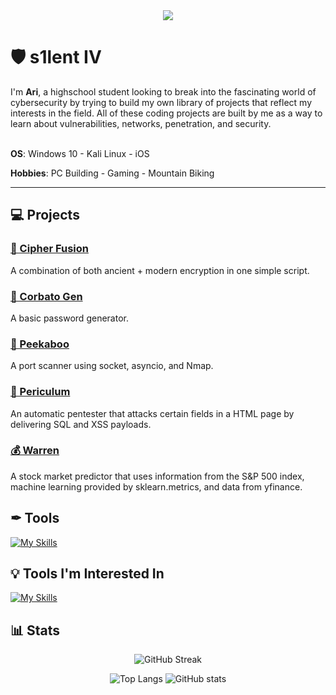 <div align="center">
<img src="https://i.postimg.cc/g29BWy09/github-banner.gif" />
</div>

# 🛡 s1lent IV

I'm **Ari**, a highschool student looking to break into the fascinating world of cybersecurity by trying to build my own library of projects that reflect my interests in the field. All of these coding projects are built by me as a way to learn about vulnerabilities, networks, penetration, and security.
<br />
<br />

**OS**: Windows 10 - Kali Linux - iOS

**Hobbies**: PC Building - Gaming - Mountain Biking

---

## 💻 Projects

### [🔐 Cipher Fusion](https://github.com/s1lentIV/Cipher-Fusion)

A combination of both ancient + modern encryption in one simple script.
### [🚪 Corbato Gen](https://github.com/s1lentIV/Corbato-Gen)

A basic password generator.
### [👀 Peekaboo](https://github.com/s1lentIV/Peekaboo)

A port scanner using socket, asyncio, and Nmap.
### [💉 Periculum](https://github.com/s1lentIV/Periculum)

An automatic pentester that attacks certain fields in a HTML page by delivering SQL and XSS payloads.
### [💰 Warren](https://github.com/s1lentIV/Warren)

A stock market predictor that uses information from the S&P 500 index, machine learning provided by sklearn.metrics, and data from yfinance.
## ✒ Tools

[![My Skills](https://skillicons.dev/icons?i=py,html,vscode,obsidian,linux)](https://skillicons.dev)

## 💡 Tools I'm Interested In

[![My Skills](https://skillicons.dev/icons?i=js,azure,bash,cpp,c,go,java)](https://skillicons.dev)

## 📊 Stats
<div align="center">

![GitHub Streak](https://streak-stats.demolab.com?user=s1lentIV&theme=gotham&hide_border=true&background=000000&sideLabels=FFFFFF&dates=FFFFFF&stroke=6F6F6F&ring=FFFFFF&fire=FFFFFF&currStreakNum=FFFFFF&sideNums=FFFFFF&currStreakLabel=FFFFFF)

![Top Langs](https://github-readme-stats.vercel.app/api/top-langs/?username=s1lentIV&bg_color=000000&text_color=FFFFFF&title_color=FFFFFF&hide_border=true)
![GitHub stats](https://github-readme-stats.vercel.app/api?username=s1lentIV&hide_rank=true&bg_color=000000&text_color=FFFFFF&show_icons=true&hide_title=true&icon_color=FFFFFF&hide_border=true)
</div>
